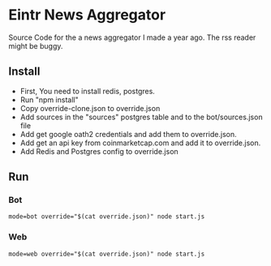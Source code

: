 # Eintr News Aggregator
Source Code for the a news aggregator I made a year ago. The rss reader might be buggy.

## Install
* First, You need to install redis, postgres.
* Run "npm install"
* Copy override-clone.json to override.json
* Add sources in the "sources" postgres table and to the bot/sources.json file
* Add get google oath2 credentials and add them to override.json.
* Add get an api key from coinmarketcap.com and add it to override.json.
* Add Redis and Postgres config to override.json

## Run

### Bot
    mode=bot override="$(cat override.json)" node start.js
    
### Web
    mode=web override="$(cat override.json)" node start.js
